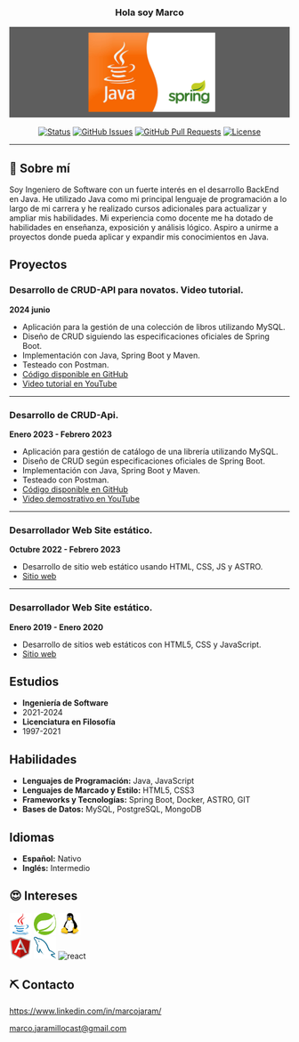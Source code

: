 
<h3 align="center">Hola soy Marco</h3>

<p align="center">
  <a href="" rel="noopener">
 <!-- <img width=100% height=100% src="https://raw.githubusercontent.com/marco-jaram/marco-jaram/main/img/header1200-min.png"> -->

<img  src="./img/banner.png">
</p>

<div align="center">

[![Status](https://img.shields.io/badge/status-active-success.svg)](https://github.com/marco-jaram)
[![GitHub Issues](https://img.shields.io/github/issues/kylelobo/The-Documentation-Compendium.svg)](https://github.com/marco-jaram)
[![GitHub Pull Requests](https://img.shields.io/github/issues-pr/kylelobo/The-Documentation-Compendium.svg)](https://github.com/marco-jaram)
[![License](https://img.shields.io/badge/license-MIT-blue.svg)](/LICENSE)

</div>

---




## 🧐 Sobre mí

Soy Ingeniero de Software con un fuerte interés en el desarrollo BackEnd en Java. He utilizado Java como mi principal lenguaje de programación a lo largo de mi carrera y he realizado cursos adicionales para actualizar y ampliar mis habilidades. Mi experiencia como docente me ha dotado de habilidades en enseñanza, exposición y análisis lógico. Aspiro a unirme a proyectos donde pueda aplicar y expandir mis conocimientos en Java.



## Proyectos

### Desarrollo de CRUD-API para novatos. Video tutorial.
**2024 junio**

- Aplicación para la gestión de una colección de libros utilizando MySQL.
- Diseño de CRUD siguiendo las especificaciones oficiales de Spring Boot.
- Implementación con Java, Spring Boot y Maven.
- Testeado con Postman.
- [Código disponible en GitHub](https://github.com/marco-jaram/CRUD-BASICO-SPRING-BOOT)
- [Video tutorial en YouTube](https://www.youtube.com/watch?v=6A_0IExjVDE)

---


### Desarrollo de CRUD-Api. 
**Enero 2023 - Febrero 2023**

- Aplicación para gestión de catálogo de una librería utilizando MySQL.
- Diseño de CRUD según especificaciones oficiales de Spring Boot.
- Implementación con Java, Spring Boot y Maven.
- Testeado con Postman.
- [Código disponible en GitHub](https://github.com/marco-jaram/LibroCrud2)
- [Video demostrativo en YouTube](https://www.youtube.com/watch?v=PYRhJyg3I8w)
---

### Desarrollador Web Site estático.
**Octubre 2022 - Febrero 2023**

- Desarrollo de sitio web estático usando HTML, CSS, JS y ASTRO.
- [Sitio web](https://lavidaesmedicina.com/)
---
### Desarrollador Web Site estático. 
**Enero 2019 - Enero 2020**

- Desarrollo de sitios web estáticos con HTML5, CSS y JavaScript.
- [Sitio web](https://webllocalapp.netlify.app/)


## Estudios
- **Ingeniería de Software**
- 2021-2024
- **Licenciatura en Filosofía**
- 1997-2021

## Habilidades

- **Lenguajes de Programación:** Java, JavaScript
- **Lenguajes de Marcado y Estilo:** HTML5, CSS3
- **Frameworks y Tecnologías:** Spring Boot, Docker, ASTRO, GIT
- **Bases de Datos:** MySQL, PostgreSQL, MongoDB


## Idiomas

- **Español:** Nativo
- **Inglés:** Intermedio

## 😍 Intereses <a name = "Skills"></a>
<img src="https://raw.githubusercontent.com/devicons/devicon/1119b9f84c0290e0f0b38982099a2bd027a48bf1/icons/java/java-original.svg"
alt="java" style="max-width: 100%;" width="40" height="40"> 
<img src="https://raw.githubusercontent.com/devicons/devicon/1119b9f84c0290e0f0b38982099a2bd027a48bf1/icons/spring/spring-original.svg"
alt="spring" style="max-width: 100%;" width="40" height="40"> 
<img src="https://raw.githubusercontent.com/devicons/devicon/master/icons/linux/linux-original.svg" alt="linux"
style="max-width: 100%;" width="40" height="40">  
<img src="https://raw.githubusercontent.com/devicons/devicon/1119b9f84c0290e0f0b38982099a2bd027a48bf1/icons/angularjs/angularjs-original.svg"
alt="angular" style="max-width: 100%;" width="40" height="40"> 
<img src="https://raw.githubusercontent.com/devicons/devicon/1119b9f84c0290e0f0b38982099a2bd027a48bf1/icons/mysql/mysql-original.svg"
alt="mysql" style="max-width: 100%;" width="40" height="40"> 
<img src="https://camo.githubusercontent.com/79e22b9addf6d08bc708491678c6fd4cc3f3b14fc1298d06ed30cbb44992edd0/68747470733a2f2f692e706f7374696d672e63632f4b5959526b7174562f5465726d696e616c69636f6e322e706e67"
alt="react"  style="max-width: 100%;" width="40" height="40"> 
            

## ⛏️ Contacto <a name = "built_using"></a>

https://www.linkedin.com/in/marcojaram/

marco.jaramillocast@gmail.com



